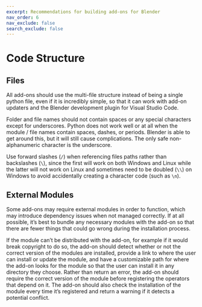 ```yaml
---
excerpt: Recommendations for building add-ons for Blender
nav_order: 6
nav_exclude: false
search_exclude: false
---
```


# Code Structure

## Files

All add-ons should use the multi-file structure instead of being a single python file, even if it is incredibly simple, so that it can work with add-on updaters and the Blender development plugin for Visual Studio Code.

Folder and file names should not contain spaces or any special characters except for underscores. Python does not work well or at all when the module / file names contain spaces, dashes, or periods. Blender is able to get around this, but it will still cause complications. The only safe non-alphanumeric character is the underscore.

Use forward slashes (`/`) when referencing files paths rather than backslashes (`\`), since the first will work on both Windows and Linux while the latter will not work on Linux and sometimes need to be doubled (`\\`) on Windows to avoid accidentally creating a character code (such as `\n`).

## External Modules

Some add-ons may require external modules in order to function, which may introduce dependency issues when not managed correctly. If at all possible, it’s best to bundle any necessary modules with the add-on so that there are fewer things that could go wrong during the installation process.

If the module can’t be distributed with the add-on, for example if it would break copyright to do so, the add-on should detect whether or not the correct version of the modules are installed, provide a link to where the user can install or update the module, and have a customizable path for where the add-on looks for the module so that the user can install it in any directory they choose. Rather than return an error, the add-on should require the correct version of the module before registering the operators that depend on it. The add-on should also check the installation of the module every time it’s registered and return a warning if it detects a potential conflict.